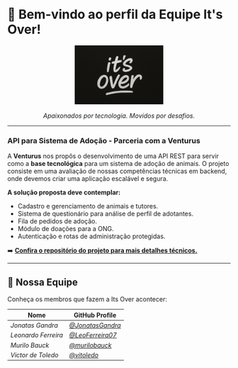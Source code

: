 # 👋 Bem-vindo ao perfil da Equipe It's Over!

<p align="center">
  <img src="../public/images/its-over-logo.png" alt="Logo da Its Over" width="200"/>
</p>

<p align="center">
  <em>Apaixonados por tecnologia. Movidos por desafios.</em>
</p>

---

### **API para Sistema de Adoção - Parceria com a Venturus**

<p>
A <strong>Venturus</strong> nos propôs o desenvolvimento de uma API REST para servir como a <strong>base tecnológica</strong> para um sistema de adoção de animais. O projeto consiste em uma avaliação de nossas competências técnicas em backend, onde devemos criar uma aplicação escalável e segura.
</p>

**A solução proposta deve contemplar:**
- Cadastro e gerenciamento de animais e tutores.
- Sistema de questionário para análise de perfil de adotantes.
- Fila de pedidos de adoção.
- Módulo de doações para a ONG.
- Autenticação e rotas de administração protegidas.

➡️ **[Confira o repositório do projeto para mais detalhes técnicos.](https://github.com/Its-Over-Team/Sistema-Adocao)**

---

## 👥 Nossa Equipe

Conheça os membros que fazem a Its Over acontecer:

| Nome                   | GitHub Profile                               |
| ---------------------- | -------------------------------------------- |
| *Jonatas Gandra* | *[@JonatasGandra](https://github.com/JonatasGandra)*   |
| *Leonardo Ferreira* | *[@LeoFerreira07](https://github.com/LeoFerreira07)*   |
| *Murilo Bauck* | *[@murilobauck](https://github.com/murilobauck)*   |
| *Victor de Toledo* | *[@vitoledo](https://github.com/vitoledo)*   |
